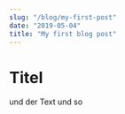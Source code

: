 ```yaml
---
slug: "/blog/my-first-post"
date: "2019-05-04"
title: "My first blog post"
---
```


# Titel

und der Text und so